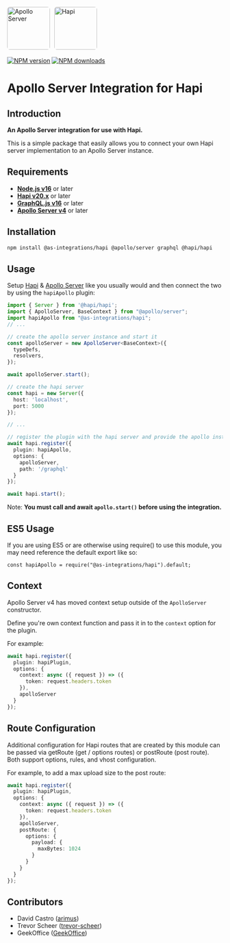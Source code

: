 <a href='https://www.apollographql.com/'><img src='https://avatars.githubusercontent.com/u/17189275?s=200' style="border-radius: 6px; margin-right: 6px" height='100' alt='Apollo Server'></a>
<a href='https://hapi.dev/'><img src='https://raw.githubusercontent.com/hapijs/assets/master/images/hapi.png' style="border-radius: 6px" height='100' alt='Hapi'></a>

[![NPM version](https://badge.fury.io/js/@as-integrations%2Fhapi.svg)](https://www.npmjs.com/package/@as-integrations/hapi)
[![NPM downloads](https://img.shields.io/npm/dm/@as-integrations/hapi.svg?style=flat)](https://www.npmjs.com/package/@as-integrations/hapi)

# Apollo Server Integration for Hapi

## **Introduction**

**An Apollo Server integration for use with Hapi.**

This is a simple package that easily allows you to connect your own Hapi server implementation to an Apollo Server instance.

## **Requirements**

- **[Node.js v16](https://nodejs.org/)** or later
- **[Hapi v20.x](https://www.hapi.dev/)** or later
- **[GraphQL.js v16](https://graphql.org/graphql-js/)** or later
- **[Apollo Server v4](https://www.apollographql.com/docs/apollo-server/)** or later

## **Installation**

```bash
npm install @as-integrations/hapi @apollo/server graphql @hapi/hapi
```

## **Usage**

Setup [Hapi](https://www.hapi.dev/) & [Apollo Server](https://www.apollographql.com/docs/apollo-server/) like you usually would and then connect the two by using the `hapiApollo` plugin:

```typescript
import { Server } from '@hapi/hapi';
import { ApolloServer, BaseContext } from "@apollo/server";
import hapiApollo from "@as-integrations/hapi";
// ...

// create the apollo server instance and start it
const apolloServer = new ApolloServer<BaseContext>({
  typeDefs,
  resolvers,
});

await apolloServer.start();

// create the hapi server
const hapi = new Server({
  host: 'localhost',
  port: 5000
});

// ...

// register the plugin with the hapi server and provide the apollo instance in plugin config
await hapi.register({
  plugin: hapiApollo,
  options: {
    apolloServer,
    path: '/graphql'
  }
});

await hapi.start();
```

Note: **You must call and await `apollo.start()` before using the integration.**

## **ES5 Usage**

If you are using ES5 or are otherwise using require() to use this module, you may need reference the default export like so:

```
const hapiApollo = require("@as-integrations/hapi").default;
```

## **Context**

Apollo Server v4 has moved context setup outside of the `ApolloServer` constructor.

Define you're own context function and pass it in to the `context` option for the plugin.

For example:

```typescript
await hapi.register({
  plugin: hapiPlugin,
  options: {
    context: async ({ request }) => ({
      token: request.headers.token
    }),
    apolloServer
  }
});
```

## **Route Configuration**

Additional configuration for Hapi routes that are created by this module can be passed via 
getRoute (get / options routes) or postRoute (post route). Both support options, rules, and vhost
configuration.

For example, to add a max upload size to the post route:

```typescript
await hapi.register({
  plugin: hapiPlugin,
  options: {
    context: async ({ request }) => ({
      token: request.headers.token
    }),
    apolloServer,
    postRoute: {
      options: {
        payload: {
          maxBytes: 1024
        }
      }
    }
  }
});
```

## **Contributors**

- David Castro ([arimus](https://github.com/arimus))
- Trevor Scheer ([trevor-scheer](https://github.com/trevor-scheer))
- GeekOffice ([GeekOffice](https://github.com/geekoffice))

